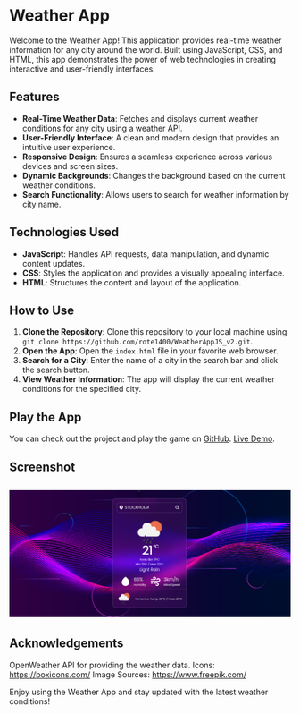 # Weather App

Welcome to the Weather App! This application provides real-time weather information for any city around the world. Built using JavaScript, CSS, and HTML, this app demonstrates the power of web technologies in creating interactive and user-friendly interfaces.

## Features

- **Real-Time Weather Data**: Fetches and displays current weather conditions for any city using a weather API.
- **User-Friendly Interface**: A clean and modern design that provides an intuitive user experience.
- **Responsive Design**: Ensures a seamless experience across various devices and screen sizes.
- **Dynamic Backgrounds**: Changes the background based on the current weather conditions.
- **Search Functionality**: Allows users to search for weather information by city name.

## Technologies Used

- **JavaScript**: Handles API requests, data manipulation, and dynamic content updates.
- **CSS**: Styles the application and provides a visually appealing interface.
- **HTML**: Structures the content and layout of the application.

## How to Use

1. **Clone the Repository**: Clone this repository to your local machine using `git clone https://github.com/rote1400/WeatherAppJS_v2.git`.
2. **Open the App**: Open the `index.html` file in your favorite web browser.
3. **Search for a City**: Enter the name of a city in the search bar and click the search button.
4. **View Weather Information**: The app will display the current weather conditions for the specified city.

## Play the App

You can check out the project and play the game on [GitHub](https://github.com/rote1400/WeatherAppJS_v2/). [Live Demo](https://rote1400.github.io/WeatherAppJS_v2/). 

## Screenshot

![Weather App Screenshot](https://github.com/rote1400/WeatherAppJS_v2/blob/main/assets/ScreenShot2.png)
---

## Acknowledgements
OpenWeather API for providing the weather data.
Icons: https://boxicons.com/
Image Sources: https://www.freepik.com/

Enjoy using the Weather App and stay updated with the latest weather conditions!